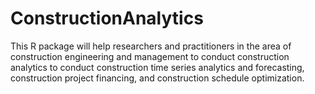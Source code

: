 # ConstructionAnalytics
This R package will help researchers and practitioners in the area of construction engineering and management to conduct construction analytics to conduct construction time series analytics and forecasting, construction project financing, and construction schedule optimization.
